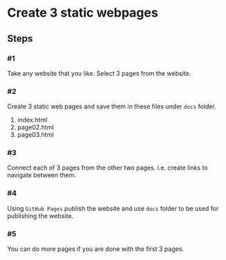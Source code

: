 # Create 3 static webpages

## Steps 

### #1
Take any website that you like. Select 3 pages from the website.  

### #2
Create 3 static web pages and save them in these files under `docs` folder.  
1. index.html
2. page02.html
3. page03.html

### #3
Connect each of 3 pages from the other two pages. i.e. create links to navigate between them.

### #4
Using `GitHub Pages` publish the website and use `docs` folder to be used for publishing the website.  

### #5
You can do more pages if you are done with the first 3 pages.  
